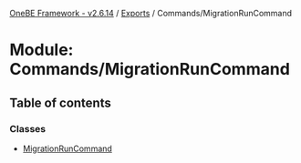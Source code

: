 [OneBE Framework - v2.6.14](../README.md) / [Exports](../modules.md) / Commands/MigrationRunCommand

# Module: Commands/MigrationRunCommand

## Table of contents

### Classes

- [MigrationRunCommand](../classes/Commands_MigrationRunCommand.MigrationRunCommand.md)
